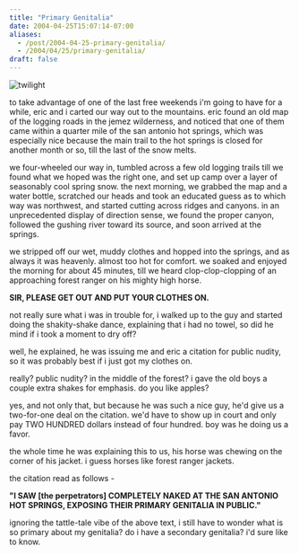 ```yaml
---
title: "Primary Genitalia"
date: 2004-04-25T15:07:14-07:00
aliases:
  - /post/2004-04-25-primary-genitalia/
  - /2004/04/25/primary-genitalia/
draft: false
---
```


![twilight](/img/primary-genitalia/twilight.jpg)

to take advantage of one of the last free weekends i'm going to have for a while, eric and i carted our way out to the mountains. eric found an old map of the logging roads in the jemez wilderness, and noticed that one of them came within a quarter mile of the san antonio hot springs, which was especially nice because the main trail to the hot springs is closed for another month or so, till the last of the snow melts.

we four-wheeled our way in, tumbled across a few old logging trails till we found what we hoped was the right one, and set up camp over a layer of seasonably cool spring snow. the next morning, we grabbed the map and a water bottle, scratched our heads and took an educated guess as to which way was northwest, and started cutting across ridges and canyons. in an unprecedented display of direction sense, we found the proper canyon, followed the gushing river toward its source, and soon arrived at the springs.

we stripped off our wet, muddy clothes and hopped into the springs, and as always it was heavenly. almost too hot for comfort. we soaked and enjoyed the morning for about 45 minutes, till we heard clop-clop-clopping of an approaching forest ranger on his mighty high horse.

**SIR, PLEASE GET OUT AND PUT YOUR CLOTHES ON.**

not really sure what i was in trouble for, i walked up to the guy and started doing the shakity-shake dance, explaining that i had no towel, so did he mind if i took a moment to dry off?

well, he explained, he was issuing me and eric a citation for public nudity, so it was probably best if i just got my clothes on.

really? public nudity? in the middle of the forest? i gave the old boys a couple extra shakes for emphasis. do you like apples?

yes, and not only that, but because he was such a nice guy, he'd give us a two-for-one deal on the citation. we'd have to show up in court and only pay TWO HUNDRED dollars instead of four hundred. boy was he doing us a favor.

the whole time he was explaining this to us, his horse was chewing on the corner of his jacket. i guess horses like forest ranger jackets.

the citation read as follows -

**"I SAW [the perpetrators] COMPLETELY NAKED AT THE SAN ANTONIO HOT SPRINGS, EXPOSING THEIR PRIMARY GENITALIA IN PUBLIC."**

ignoring the tattle-tale vibe of the above text, i still have to wonder what is so primary about my genitalia? do i have a secondary genitalia? i'd sure like to know.